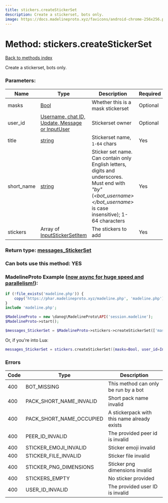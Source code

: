 ```yaml
---
title: stickers.createStickerSet
description: Create a stickerset, bots only.
image: https://docs.madelineproto.xyz/favicons/android-chrome-256x256.png
---
```

# Method: stickers.createStickerSet  
[Back to methods index](index.md)


Create a stickerset, bots only.

### Parameters:

| Name     |    Type       | Description | Required |
|----------|---------------|-------------|----------|
|masks|[Bool](../types/Bool.md) | Whether this is a mask stickerset | Optional|
|user\_id|[Username, chat ID, Update, Message or InputUser](../types/InputUser.md) | Stickerset owner | Optional|
|title|[string](../types/string.md) | Stickerset name, `1-64` chars | Yes|
|short\_name|[string](../types/string.md) | Sticker set name. Can contain only English letters, digits and underscores. Must end with *"*by*<bot username="">"</bot>* (*<bot_username></bot_username>* is case insensitive); 1-64 characters | Yes|
|stickers|Array of [InputStickerSetItem](../types/InputStickerSetItem.md) | The stickers to add | Yes|


### Return type: [messages\_StickerSet](../types/messages_StickerSet.md)

### Can bots use this method: **YES**


### MadelineProto Example ([now async for huge speed and parallelism!](https://docs.madelineproto.xyz/docs/ASYNC.html)):


```php
if (!file_exists('madeline.php')) {
    copy('https://phar.madelineproto.xyz/madeline.php', 'madeline.php');
}
include 'madeline.php';

$MadelineProto = new \danog\MadelineProto\API('session.madeline');
$MadelineProto->start();

$messages_StickerSet = $MadelineProto->stickers->createStickerSet(['masks' => Bool, 'user_id' => InputUser, 'title' => 'string', 'short_name' => 'string', 'stickers' => [InputStickerSetItem, InputStickerSetItem], ]);
```

Or, if you're into Lua:

```lua
messages_StickerSet = stickers.createStickerSet({masks=Bool, user_id=InputUser, title='string', short_name='string', stickers={InputStickerSetItem}, })
```

### Errors

| Code | Type     | Description   |
|------|----------|---------------|
|400|BOT_MISSING|This method can only be run by a bot|
|400|PACK_SHORT_NAME_INVALID|Short pack name invalid|
|400|PACK_SHORT_NAME_OCCUPIED|A stickerpack with this name already exists|
|400|PEER_ID_INVALID|The provided peer id is invalid|
|400|STICKER_EMOJI_INVALID|Sticker emoji invalid|
|400|STICKER_FILE_INVALID|Sticker file invalid|
|400|STICKER_PNG_DIMENSIONS|Sticker png dimensions invalid|
|400|STICKERS_EMPTY|No sticker provided|
|400|USER_ID_INVALID|The provided user ID is invalid|


